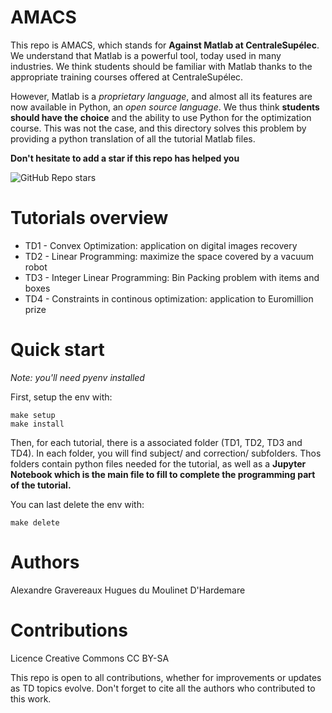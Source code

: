 # AMACS

This repo is AMACS, which stands for **Against Matlab at CentraleSupélec**.
We understand that Matlab is a powerful tool, today used in many industries. We think students
should be familiar with Matlab thanks to the appropriate training courses offered at CentraleSupélec.

However, Matlab is a *proprietary language*, and almost all its features are now available in Python, an *open source language*.
We thus think **students should have the choice** and the ability to use Python for the optimization course. This was not the case, and this directory solves this problem by providing a python translation of all the tutorial Matlab files.

**Don't hesitate to add a star if this repo has helped you**

<img alt="GitHub Repo stars" src="https://img.shields.io/github/stars/alexgravx/AMACS?style=social&logoColor=yellow&label=Give%20a%20star">

# Tutorials overview

- TD1 - Convex Optimization: application on digital images recovery
- TD2 - Linear Programming: maximize the space covered by a vacuum robot
- TD3 - Integer Linear Programming: Bin Packing problem with items and boxes
- TD4 - Constraints in continous optimization: application to Euromillion prize

# Quick start

*Note: you'll need pyenv installed*

First, setup the env with:

````
make setup
make install
````

Then, for each tutorial, there is a associated folder (TD1, TD2, TD3 and TD4).
In each folder, you will find subject/ and correction/ subfolders.
Thos folders contain python files needed for the tutorial, as well as a **Jupyter Notebook which is the main file to fill to complete the programming part of the tutorial.**

You can last delete the env with:

````
make delete
````

# Authors

Alexandre Gravereaux
Hugues du Moulinet D'Hardemare

# Contributions

Licence Creative Commons CC BY-SA

This repo is open to all contributions, whether for improvements or updates as TD topics evolve.
Don't forget to cite all the authors who contributed to this work.

